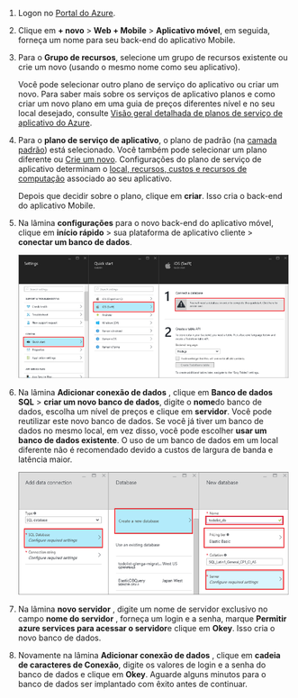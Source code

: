 1. Logon no [Portal do Azure].

2. Clique em **+ novo** > **Web + Mobile** > **Aplicativo móvel**, em seguida, forneça um nome para seu back-end do aplicativo Mobile.

3. Para o **Grupo de recursos**, selecione um grupo de recursos existente ou crie um novo (usando o mesmo nome como seu aplicativo). 
 
    Você pode selecionar outro plano de serviço do aplicativo ou criar um novo. Para saber mais sobre os serviços de aplicativo planos e como criar um novo plano em uma guia de preços diferentes nível e no seu local desejado, consulte [Visão geral detalhada de planos de serviço de aplicativo do Azure](../articles/app-service/azure-web-sites-web-hosting-plans-in-depth-overview.md).

4. Para o **plano de serviço de aplicativo**, o plano de padrão (na [camada padrão](https://azure.microsoft.com/pricing/details/app-service/)) está selecionado. Você também pode selecionar um plano diferente ou [Crie um novo](../app-service/azure-web-sites-web-hosting-plans-in-depth-overview.md#create-an-app-service-plan). Configurações do plano de serviço de aplicativo determinam o [local, recursos, custos e recursos de computação](https://azure.microsoft.com/pricing/details/app-service/) associado ao seu aplicativo. 

    Depois que decidir sobre o plano, clique em **criar**. Isso cria o back-end do aplicativo Mobile. 
    
6. Na lâmina **configurações** para o novo back-end do aplicativo móvel, clique em **início rápido** > sua plataforma de aplicativo cliente > **conectar um banco de dados**. 

    ![](./media/app-service-mobile-dotnet-backend-create-new-service/dotnet-backend-create-data-connection.png)

7. Na lâmina **Adicionar conexão de dados** , clique em **Banco de dados SQL** > **criar um novo banco de dados**, digite o **nome**do banco de dados, escolha um nível de preços e clique em **servidor**.  Você pode reutilizar este novo banco de dados. Se você já tiver um banco de dados no mesmo local, em vez disso, você pode escolher **usar um banco de dados existente**. O uso de um banco de dados em um local diferente não é recomendado devido a custos de largura de banda e latência maior.
 
    ![](./media/app-service-mobile-dotnet-backend-create-new-service/dotnet-backend-create-db.png)

8. Na lâmina **novo servidor** , digite um nome de servidor exclusivo no campo **nome do servidor** , forneça um login e a senha, marque **Permitir azure services para acessar o servidor**e clique em **Okey**. Isso cria o novo banco de dados.

9. Novamente na lâmina **Adicionar conexão de dados** , clique em **cadeia de caracteres de Conexão**, digite os valores de login e a senha do banco de dados e clique em **Okey**. Aguarde alguns minutos para o banco de dados ser implantado com êxito antes de continuar.

<!-- URLs. -->
[Portal do Azure]: https://portal.azure.com/
